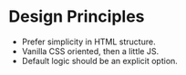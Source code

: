 # Design Principles

- Prefer simplicity in HTML structure.
- Vanilla CSS oriented, then a little JS.
- Default logic should be an explicit option.
